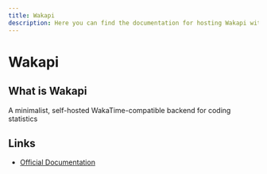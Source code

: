 ```yaml
---
title: Wakapi
description: Here you can find the documentation for hosting Wakapi with Coolify.
---
```


# Wakapi

<ZoomableImage src="/docs/images/services/wakapi.svg" />

## What is Wakapi

A minimalist, self-hosted WakaTime-compatible backend for coding statistics

## Links

- [Official Documentation](https://wakapi.dev/?utm_source=coolify.io)
